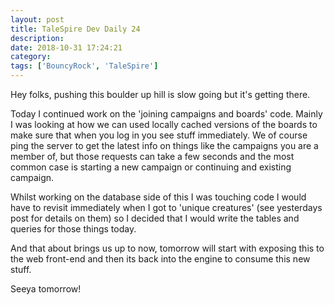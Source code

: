 ```yaml
---
layout: post
title: TaleSpire Dev Daily 24
description:
date: 2018-10-31 17:24:21
category:
tags: ['BouncyRock', 'TaleSpire']
---
```


Hey folks, pushing this boulder up hill is slow going but it's getting there.

Today I continued work on the 'joining campaigns and boards' code. Mainly I was looking at how we can used locally cached versions of the boards to make sure that when you log in you see stuff immediately. We of course ping the server to get the latest info on things like the campaigns you are a member of, but those requests can take a few seconds and the most common case is starting a new campaign or continuing and existing campaign.

Whilst working on the database side of this I was touching code I would have to revisit immediately when I got to 'unique creatures' (see yesterdays post for details on them) so I decided that I would write the tables and queries for those things today.

And that about brings us up to now, tomorrow will start with exposing this to the web front-end and then its back into the engine to consume this new stuff.

Seeya tomorrow!
